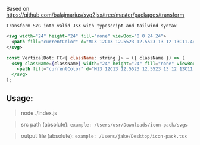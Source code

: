Based on https://github.com/balajmarius/svg2jsx/tree/master/packages/transform

`Transform SVG into valid JSX with typescript and tailwind syntax`

```svg
<svg width="24" height="24" fill="none" viewBox="0 0 24 24">
  <path fill="currentColor" d="M13 12C13 12.5523 12.5523 13 12 13C11.4477 13 11 12.5523"/>
</svg>
```

```jsx
const VerticalDot: FC<{ className: string }> = ({ className }) => (
  <svg className={className} width="24" height="24" fill="none" viewBox="0 0 24 24">
    <path fill="currentColor" d="M13 12C13 12.5523 12.5523 13 12 13C11.4477 13 11 12.5523" />
  </svg>
);
```

## Usage:

> node ./index.js

> src path (absolute): `example: /Users/usr/Downloads/icon-pack/svgs`

> output file (absolute): `example: /Users/jake/Desktop/icon-pack.tsx`
